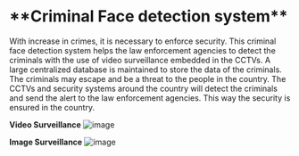 <h1>**Criminal Face detection system**</h1>


With increase in crimes, it is necessary to enforce security. This criminal face detection system helps the law enforcement agencies to detect the criminals with the use of video surveillance embedded in the CCTVs.
A large centralized database is maintained to store the data of the criminals. The criminals may escape and be a threat to the people in the country. The CCTVs and security systems around the country will detect the criminals and send the alert to the law enforcement agencies. This way the security is ensured in the country.


**Video Surveillance**
![image](https://github.com/KajalSinghKS/BondsPy/assets/75270002/4277b3a8-bc53-4a17-92f8-17ebbaee31be)


**Image Surveillance**
![image](https://github.com/KajalSinghKS/BondsPy/assets/75270002/a311f1de-2bc0-4462-9581-7323954368db)


